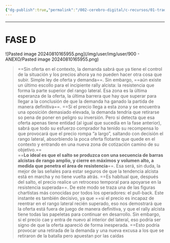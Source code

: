 ```yaml
---
{"dg-publish":true,"permalink":"/002-cerebro-digital/c-recursos/01-trading/a-libros/02-el-metodo-wyckoff/f4-fase-d/"}
---
```



---
# FASE D
![Pasted image 20240810165955.png](/img/user/img/user/900 - ANEXO/Pasted image 20240810165955.png)

>==Sin oferta en el contexto, la demanda sabrá que ya tiene el control de la situación y los precios ahora ya no pueden hacer otra cosa que subir. Simple ley de oferta y demanda==. Sin embargo, ==aún existe un último escollo para el incipiente rally alcista: la resistencia que forma la parte superior del rango lateral. Esa zona es la última esperanza de la oferta, la última barrera que hay que superar para llegar a la conclusión de que la demanda ha ganado la partida de manera definitiva==. ==Si el precio llega a esta zona y se encuentra una oposición demasiado elevada, la demanda tendría que retirarse so pena de poner en peligro su inversión. Pero si detecta que esa oferta apenas tiene entidad (al igual que sucedía en la fase anterior), sabrá que todo su esfuerzo comprador ha tenido su recompensa lo que provocará que el precio rompa “a largo”, saltando con decisión el rango lateral, absorbiendo la poca oferta flotante que quede en el contexto y entrando en una nueva zona de cotización camino de su objetivo.==  
   ==**Lo ideal es que el salto se produzca con una secuencia de barras alcistas de rango amplio, y cierre en máximos y volumen alto, a medida que penetra el área de resistencia**==. Esa será, sin duda, la mejor de las señales para estar seguros de que la tendencia alcista está en marcha y no tiene vuelta atrás.
   ==Es habitual que, después del salto, el precio realice un retroceso temporal para apoyarse en la resistencia superada==. De este modo se traza una de las figuras chartistas más conocidas por todos los operadores: el pull-back. Este instante es también decisivo, ya que ==si el precio es incapaz de reentrar en el rango lateral recién superado, eso nos demostrará que la oferta está fuera de juego de manera definitiva, y que el rally alcista tiene todas las papeletas para continuar en desarrollo. Sin embargo, si el precio cae y entra de nuevo al interior del lateral, eso podría ser signo de que la oferta apareció de forma inesperada. ==Esto podría provocar una retirada de la demanda y una nueva excusa a los que se retiraron de la batalla pero apuestan por las caídas